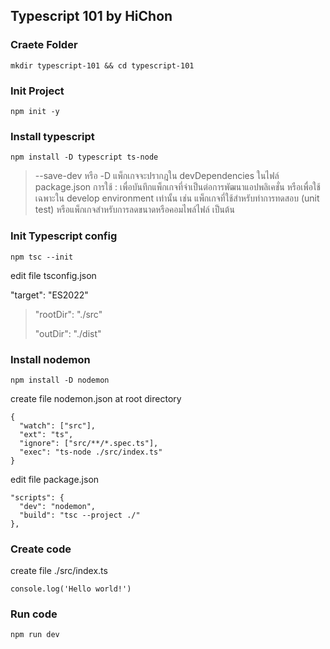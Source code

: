 ## Typescript 101 by HiChon

### Craete Folder

```
mkdir typescript-101 && cd typescript-101
```

### Init Project

```
npm init -y
```

### Install typescript

```
npm install -D typescript ts-node
```

> --save-dev หรือ -D
> แพ็กเกจจะปรากฎใน devDependencies ในไฟล์ package.json
> การใช้ :
> เพื่อบันทึกแพ็กเกจที่จำเป็นต่อการพัฒนาแอปพลิเคชั่น หรือเพื่อใช้เฉพาะใน develop environment เท่านั้น เช่น แพ็กเกจที่ใช้สำหรับทำการทดสอบ (unit test) หรือแพ็กเกจสำหรับการลดขนาดหรือคอมไพล์ไฟล์ เป็นต้น

### Init Typescript config

```
npm tsc --init
```

edit file tsconfig.json

"target": "ES2022"

> "rootDir": "./src"
>
> "outDir": "./dist"

### Install nodemon

```
npm install -D nodemon
```

create file nodemon.json at root directory

```
{
  "watch": ["src"],
  "ext": "ts",
  "ignore": ["src/**/*.spec.ts"],
  "exec": "ts-node ./src/index.ts"
}
```

edit file package.json

>

```
"scripts": {
  "dev": "nodemon",
  "build": "tsc --project ./"
},
```

### Create code

create file ./src/index.ts

```
console.log('Hello world!')
```

### Run code

```
npm run dev
```
